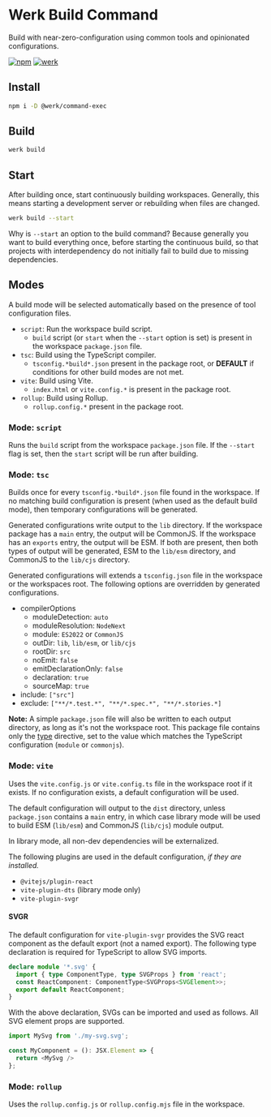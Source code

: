 # Werk Build Command

Build with near-zero-configuration using common tools and opinionated configurations.

[![npm](https://img.shields.io/npm/v/@werk/command-build?label=NPM)](https://www.npmjs.com/package/@werk/command-build)
[![werk](https://img.shields.io/npm/v/@werk/cli?label=Werk&color=purple)](https://www.npmjs.com/package/@werk/cli)

## Install

```sh
npm i -D @werk/command-exec
```

## Build

```sh
werk build
```

## Start

After building once, start continuously building workspaces. Generally, this means starting a development server or rebuilding when files are changed.

```sh
werk build --start
```

Why is `--start` an option to the build command? Because generally you want to build everything once, before starting the continuous build, so that projects with interdependency do not initially fail to build due to missing dependencies.

## Modes

A build mode will be selected automatically based on the presence of tool configuration files.

- `script`: Run the workspace build script.
  - `build` script (or `start` when the `--start` option is set) is present in the workspace `package.json` file.
- `tsc`: Build using the TypeScript compiler.
  - `tsconfig.*build*.json` present in the package root, or **DEFAULT** if conditions for other build modes are not met.
- `vite`: Build using Vite.
  - `index.html` or `vite.config.*` is present in the package root.
- `rollup`: Build using Rollup.
  - `rollup.config.*` present in the package root.

### Mode: `script`

Runs the `build` script from the workspace `package.json` file. If the `--start` flag is set, then the `start` script will be run after building.

### Mode: `tsc`

Builds once for every `tsconfig.*build*.json` file found in the workspace. If no matching build configuration is present (when used as the default build mode), then temporary configurations will be generated.

Generated configurations write output to the `lib` directory. If the workspace package has a `main` entry, the output will be CommonJS. If the workspace has an `exports` entry, the output will be ESM. If both are present, then both types of output will be generated, ESM to the `lib/esm` directory, and CommonJS to the `lib/cjs` directory.

Generated configurations will extends a `tsconfig.json` file in the workspace or the workspaces root. The following options are overridden by generated configurations.

- compilerOptions
  - moduleDetection: `auto`
  - moduleResolution: `NodeNext`
  - module: `ES2022` or `CommonJS`
  - outDir: `lib`, `lib/esm`, or `lib/cjs`
  - rootDir: `src`
  - noEmit: `false`
  - emitDeclarationOnly: `false`
  - declaration: `true`
  - sourceMap: `true`
- include: `["src"]`
- exclude: `["**/*.test.*", "**/*.spec.*", "**/*.stories.*]`

**Note:** A simple `package.json` file will also be written to each output directory, as long as it's not the workspace root. This package file contains only the [type](https://nodejs.org/api/packages.html#type) directive, set to the value which matches the TypeScript configuration (`module` or `commonjs`).

### Mode: `vite`

Uses the `vite.config.js` or `vite.config.ts` file in the workspace root if it exists. If no configuration exists, a default configuration will be used.

The default configuration will output to the `dist` directory, unless `package.json` contains a `main` entry, in which case library mode will be used to build ESM (`lib/esm`) and CommonJS (`lib/cjs`) module output.

In library mode, all non-dev dependencies will be externalized.

The following plugins are used in the default configuration, _if they are installed._

- `@vitejs/plugin-react`
- `vite-plugin-dts` (library mode only)
- `vite-plugin-svgr`

#### SVGR

The default configuration for `vite-plugin-svgr` provides the SVG react component as the default export (not a named export). The following type declaration is required for TypeScript to allow SVG imports.

```ts
declare module '*.svg' {
  import { type ComponentType, type SVGProps } from 'react';
  const ReactComponent: ComponentType<SVGProps<SVGElement>>;
  export default ReactComponent;
}
```

With the above declaration, SVGs can be imported and used as follows. All SVG element props are supported.

```ts
import MySvg from './my-svg.svg';

const MyComponent = (): JSX.Element => {
  return <MySvg />
};
```

### Mode: `rollup`

Uses the `rollup.config.js` or `rollup.config.mjs` file in the workspace.
